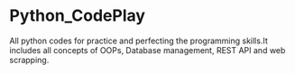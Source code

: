 # Python_CodePlay
All python codes for practice and perfecting the programming skills.It includes all concepts of OOPs, Database management, REST API and web scrapping.
